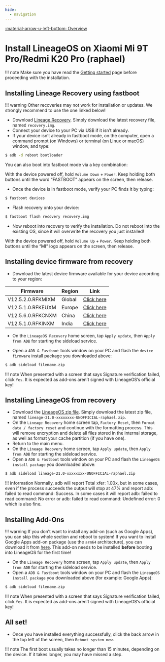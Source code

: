 ```yaml
---
hide:
  - navigation
---
```

[:material-arrow-u-left-bottom: Overview](./index.md)

# Install LineageOS on Xiaomi Mi 9T Pro/Redmi K20 Pro (raphael)

!!! note
    Make sure you have read the [Getting started](../../index.md) page before proceeding with the installation.

## Installing Lineage Recovery using fastboot

!!! warning
    Other recoveries may not work for installation or updates. We strongly recommend to use the one linked below!

* Download [Lineage Recovery](https://github.com/penglezos/device_xiaomi_raphael/releases/latest). Simply download the latest recovery file, named `recovery.img`.
* Connect your device to your PC via USB if it isn’t already.
* If your device isn’t already in fastboot mode, on the computer, open a command prompt (on Windows) or terminal (on Linux or macOS) window, and type:

```bash
$ adb -d reboot bootloader
```

You can also boot into fastboot mode via a key combination:

With the device powered off, hold `Volume Down` + `Power`. Keep holding both buttons until the word “FASTBOOT” appears on the screen, then release.

* Once the device is in fastboot mode, verify your PC finds it by typing:
```bash
$ fastboot devices
```

* Flash recovery onto your device:
```bash
$ fastboot flash recovery recovery.img
```

* Now reboot into recovery to verify the installation. Do not reboot into the existing OS, since it will overwrite the recovery you just installed!

With the device powered off, hold `Volume Up` + `Power`. Keep holding both buttons until the “MI” logo appears on the screen, then release.

## Installing device firmware from recovery

* Download the latest device firmware available for your device according to your region:

| Firmware          | Region | Link                      |
| ----------------- | -------|-------------------------- |
| V12.5.2.0.RFKMIXM | Global | [Click here](https://xmfirmwareupdater.com/firmware/raphael/stable/V12.5.2.0.RFKMIXM/) |
| V12.5.1.0.RFKEUXM | Europe | [Click here](https://xmfirmwareupdater.com/firmware/raphael/stable/V12.5.1.0.RFKEUXM/) |
| V12.5.6.0.RFKCNXM | China  |  [Click here](https://xmfirmwareupdater.com/firmware/raphael/stable/V12.5.6.0.RFKCNXM/) |
| V12.5.1.0.RFKINXM | India  | [Click here](https://xmfirmwareupdater.com/firmware/raphaelin/stable/V12.5.1.0.RFKINXM/) |

* On the `LineageOS Recovery` home screen, tap `Apply update`, then `Apply from ADB` for starting the sideload service.

* Open a `ADB & Fastboot` tools window on your PC and flash the `device firmware` install package you downloaded above:

```bash
$ adb sideload filename.zip
```

!!! note
    When presented with a screen that says Signature verification failed, click `Yes`. It is expected as add-ons aren’t signed with LineageOS’s official key!

## Installing LineageOS from recovery

* Download the [LineageOS zip file](https://github.com/penglezos/device_xiaomi_raphael/releases/latest). Simply download the latest zip file, named `lineage-21.0-xxxxxxxx-UNOFFICIAL-raphael.zip`.
* On the `Lineage Recovery` home screen tap, `Factory Reset`, then `Format data / factory reset` and continue with the formatting process. This will remove encryption and delete all files stored in the internal storage, as well as format your cache partition (if you have one).
* Return to the main menu.
* On the `Lineage Recovery` home screen, tap `Apply update`, then `Apply from ADB` for starting the sideload service.
* Open a `ADB & Fastboot` tools window on your PC and flash the `LineageOS install package` you downloaded above:

```bash
$ adb sideload lineage-21.0-xxxxxxxx-UNOFFICIAL-raphael.zip
```

!!! information
    Normally, adb will report Total xfer: 1.00x, but in some cases, even if the process succeeds the output will stop at 47% and report adb: failed to read command: Success. In some cases it will report adb: failed to read command: No error or adb: failed to read command: Undefined error: 0 which is also fine.

## Installing Add-Ons

!!! warning
    If you don’t want to install any add-on (such as Google Apps), you can skip this whole section and reboot to system!
    If you want to install Google Apps add-on package (use the `arm64` architecture), you can download it from [here](https://github.com/MindTheGapps/14.0.0-arm64/releases/latest). This add-on needs to be installed **before** booting into LineageOS for the first time!

* On the `Lineage Recovery` home screen, tap `Apply update`, then `Apply from ADB` for starting the sideload service.
* Open a `ADB & Fastboot` tools window on your PC and flash the `LineageOS install package` you downloaded above (for example: Google Apps):

```bash
$ adb sideload filename.zip
```

!!! note
    When presented with a screen that says Signature verification failed, click `Yes`. It is expected as add-ons aren’t signed with LineageOS’s official key!

## All set!

* Once you have installed everything successfully, click the back arrow in the top left of the screen, then `Reboot system now`.

!!! note
    The first boot usually takes no longer than 15 minutes, depending on the device. If it takes longer, you may have missed a step.